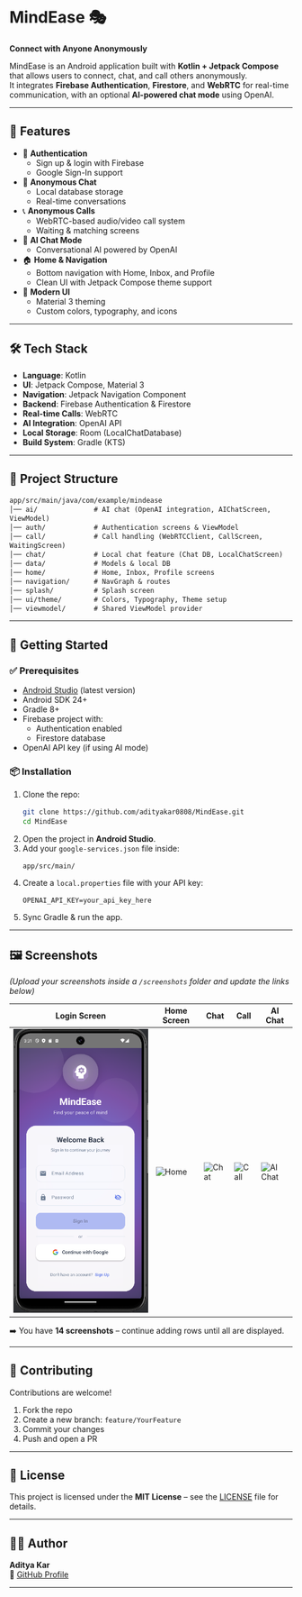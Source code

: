 # MindEase 🎭  
**Connect with Anyone Anonymously**

MindEase is an Android application built with **Kotlin + Jetpack Compose** that allows users to connect, chat, and call others anonymously.  
It integrates **Firebase Authentication**, **Firestore**, and **WebRTC** for real-time communication, with an optional **AI-powered chat mode** using OpenAI.

---

## 📱 Features
- 🔐 **Authentication**
  - Sign up & login with Firebase
  - Google Sign-In support
- 💬 **Anonymous Chat**
  - Local database storage
  - Real-time conversations
- 📞 **Anonymous Calls**
  - WebRTC-based audio/video call system
  - Waiting & matching screens
- 🤖 **AI Chat Mode**
  - Conversational AI powered by OpenAI
- 🏠 **Home & Navigation**
  - Bottom navigation with Home, Inbox, and Profile
  - Clean UI with Jetpack Compose theme support
- 🎨 **Modern UI**
  - Material 3 theming
  - Custom colors, typography, and icons

---

## 🛠️ Tech Stack
- **Language**: Kotlin
- **UI**: Jetpack Compose, Material 3
- **Navigation**: Jetpack Navigation Component
- **Backend**: Firebase Authentication & Firestore
- **Real-time Calls**: WebRTC
- **AI Integration**: OpenAI API
- **Local Storage**: Room (LocalChatDatabase)
- **Build System**: Gradle (KTS)

---

## 📂 Project Structure
```
app/src/main/java/com/example/mindease
│── ai/              # AI chat (OpenAI integration, AIChatScreen, ViewModel)
│── auth/            # Authentication screens & ViewModel
│── call/            # Call handling (WebRTCClient, CallScreen, WaitingScreen)
│── chat/            # Local chat feature (Chat DB, LocalChatScreen)
│── data/            # Models & local DB
│── home/            # Home, Inbox, Profile screens
│── navigation/      # NavGraph & routes
│── splash/          # Splash screen
│── ui/theme/        # Colors, Typography, Theme setup
│── viewmodel/       # Shared ViewModel provider
```

---

## 🚀 Getting Started

### ✅ Prerequisites
- [Android Studio](https://developer.android.com/studio) (latest version)
- Android SDK 24+
- Gradle 8+
- Firebase project with:
  - Authentication enabled
  - Firestore database
- OpenAI API key (if using AI mode)

### 📦 Installation
1. Clone the repo:
   ```bash
   git clone https://github.com/adityakar0808/MindEase.git
   cd MindEase
   ```
2. Open the project in **Android Studio**.
3. Add your `google-services.json` file inside:
   ```
   app/src/main/
   ```
4. Create a `local.properties` file with your API key:
   ```properties
   OPENAI_API_KEY=your_api_key_here
   ```
5. Sync Gradle & run the app.

---

## 🖼️ Screenshots
*(Upload your screenshots inside a `/screenshots` folder and update the links below)*  

| Login Screen | Home Screen | Chat | Call | AI Chat |
|--------------|-------------|------|------|---------|
| ![Login](screenshots/loginscreen.png) | ![Home](screenshots/home.png) | ![Chat](screenshots/chat.png) | ![Call](screenshots/call.png) | ![AI Chat](screenshots/ai_chat.png) |

➡️ You have **14 screenshots** – continue adding rows until all are displayed.

---

## 🤝 Contributing
Contributions are welcome!  
1. Fork the repo  
2. Create a new branch: `feature/YourFeature`  
3. Commit your changes  
4. Push and open a PR  

---

## 📄 License
This project is licensed under the **MIT License** – see the [LICENSE](LICENSE) file for details.

---

## 👨‍💻 Author
**Aditya Kar**  
🔗 [GitHub Profile](https://github.com/adityakar0808)  

---
